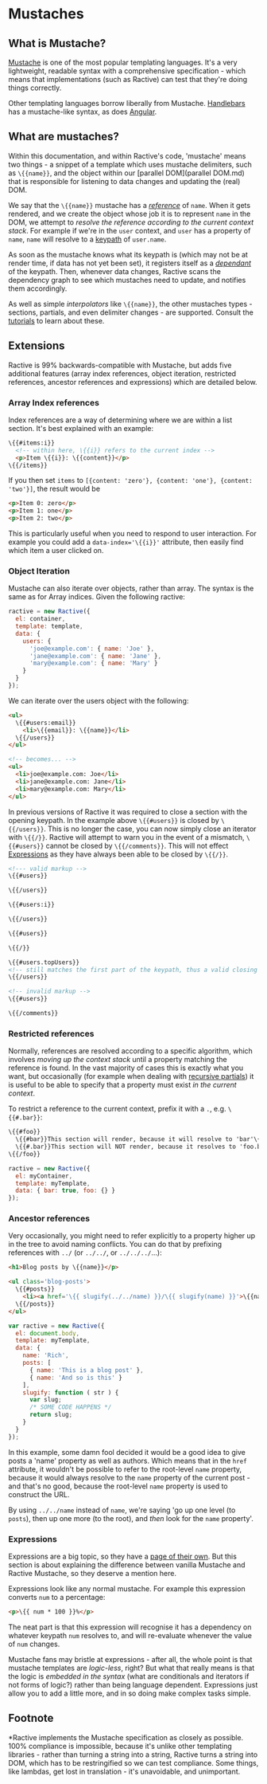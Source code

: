 # Mustaches


## What is Mustache?

[Mustache](http://mustache.github.com) is one of the most popular templating languages. It's a very lightweight, readable syntax with a comprehensive specification - which means that implementations (such as Ractive) can test that they're doing things correctly.

Other templating languages borrow liberally from Mustache. [Handlebars](http://handlebarsjs.com) has a mustache-like syntax, as does [Angular](http://angularjs.org).

## What are mustaches?

Within this documentation, and within Ractive's code, 'mustache' means two things - a snippet of a template which uses mustache delimiters, such as `\{{name}}`, and the object within our [parallel DOM](parallel DOM.md) that is responsible for listening to data changes and updating the (real) DOM.

We say that the `\{{name}}` mustache has a *[reference](references)* of `name`. When it gets rendered, and we create the object whose job it is to represent `name` in the DOM, we attempt to *resolve the reference according to the current context stack*. For example if we're in the `user` context, and `user` has a property of `name`, `name` will resolve to a [keypath](keypaths.md) of `user.name`.

As soon as the mustache knows what its keypath is (which may not be at render time, if data has not yet been set), it registers itself as a *[dependant](dependants.md)* of the keypath. Then, whenever data changes, Ractive scans the dependency graph to see which mustaches need to update, and notifies them accordingly.

As well as simple *interpolators* like `\{{name}}`, the other mustaches types - sections, partials, and even delimiter changes - are supported. Consult the [tutorials](http://learn.ractivejs.org) to learn about these.


## Extensions

Ractive is 99% backwards-compatible with Mustache, but adds five additional features (array index references, object iteration, restricted references, ancestor references and expressions) which are detailed below.


### Array Index references

Index references are a way of determining where we are within a list section. It's best explained with an example:

```html
\{{#items:i}}
  <!-- within here, \{{i}} refers to the current index -->
  <p>Item \{{i}}: \{{content}}</p>
\{{/items}}
```

If you then set `items` to `[{content: 'zero'}, {content: 'one'}, {content: 'two'}]`, the result would be

```html
<p>Item 0: zero</p>
<p>Item 1: one</p>
<p>Item 2: two</p>
```

This is particularly useful when you need to respond to user interaction. For example you could add a `data-index='\{{i}}'` attribute, then easily find which item a user clicked on.

### Object Iteration

Mustache can also iterate over objects, rather than array. The syntax is the same as for Array indices. Given the following ractive:

```javascript
ractive = new Ractive({
  el: container,
  template: template,
  data: {
    users: {
      'joe@example.com': { name: 'Joe' },
      'jane@example.com': { name: 'Jane' },
      'mary@example.com': { name: 'Mary' }
    }
  }
});
```

We can iterate over the users object with the following:

```html
<ul>
  \{{#users:email}}
    <li>\{{email}}: \{{name}}</li>
  \{{/users}}
</ul>

<!-- becomes... -->
<ul>
  <li>joe@example.com: Joe</li>
  <li>jane@example.com: Jane</li>
  <li>mary@example.com: Mary</li>
</ul>
```

In previous versions of Ractive it was required to close a section with the opening keypath. In the example above `\{{#users}}` is closed by `\{{/users}}`. This is no longer the case, you can now simply close an iterator with `\{{/}}`. Ractive will attempt to warn you in the event of a mismatch, `\{{#users}}` cannot be closed by `\{{/comments}}`. This will not effect [Expressions](Expressions.md) as they have always been able to be closed by `\{{/}}`.

```html
<!--- valid markup -->
\{{#users}}

\{{/users}}

\{{#users:i}}

\{{/users}}

\{{#users}}

\{{/}}

\{{#users.topUsers}}
<!-- still matches the first part of the keypath, thus a valid closing tag -->
\{{/users}}

<!-- invalid markup -->
\{{#users}}

\{{/comments}}
```

### Restricted references

Normally, references are resolved according to a specific algorithm, which involves *moving up the context stack* until a property matching the reference is found. In the vast majority of cases this is exactly what you want, but occasionally (for example when dealing with [recursive partials](parials.md#recursive-partials)) it is useful to be able to specify that a property must exist *in the current context*.

To restrict a reference to the current context, prefix it with a `.`, e.g. `\{{#.bar}}`:

```html
\{{#foo}}
  \{{#bar}}This section will render, because it will resolve to 'bar'\{{/bar}}
  \{{#.bar}}This section will NOT render, because it resolves to 'foo.bar'\{{/.bar}}
\{{/foo}}
```

```js
ractive = new Ractive({
  el: myContainer,
  template: myTemplate,
  data: { bar: true, foo: {} }
});
```


### Ancestor references

Very occasionally, you might need to refer explicitly to a property higher up in the tree to avoid naming conflicts. You can do that by prefixing references with `../` (or `../../`, or `../../../`...):

```html
<h1>Blog posts by \{{name}}</p>

<ul class='blog-posts'>
  \{{#posts}}
    <li><a href='\{{ slugify(../../name) }}/\{{ slugify(name) }}'>\{{name}}</a></li>
  \{{/posts}}
</ul>
```

```js
var ractive = new Ractive({
  el: document.body,
  template: myTemplate,
  data: {
    name: 'Rich',
    posts: [
      { name: 'This is a blog post' },
      { name: 'And so is this' }
    ],
    slugify: function ( str ) {
      var slug;
      /* SOME CODE HAPPENS */
      return slug;
    }
  }
});
```

In this example, some damn fool decided it would be a good idea to give posts a 'name' property as well as authors. Which means that in the `href` attribute, it wouldn't be possible to refer to the root-level `name` property, because it would always resolve to the `name` property of the current post - and that's no good, because the root-level `name` property is used to construct the URL.

By using `../../name` instead of `name`, we're saying 'go up one level (to `posts`), then up one more (to the root), and *then* look for the `name` property'.


### Expressions

Expressions are a big topic, so they have a [page of their own](Expressions.md). But this section is about explaining the difference between vanilla Mustache and Ractive Mustache, so they deserve a mention here.

Expressions look like any normal mustache. For example this expression converts `num` to a percentage:

```html
<p>\{{ num * 100 }}%</p>
```

The neat part is that this expression will recognise it has a dependency on whatever keypath `num` resolves to, and will re-evaluate whenever the value of `num` changes.

Mustache fans may bristle at expressions - after all, the whole point is that mustache templates are *logic-less*, right? But what that really means is that the logic is *embedded in the syntax* (what are conditionals and iterators if not forms of logic?) rather than being language dependent. Expressions just allow you to add a little more, and in so doing make complex tasks simple.


## Footnote

*Ractive implements the Mustache specification as closely as possible. 100% compliance is impossible, because it's unlike other templating libraries - rather than turning a string into a string, Ractive turns a string into DOM, which has to be restringified so we can test compliance. Some things, like lambdas, get lost in translation - it's unavoidable, and unimportant.

